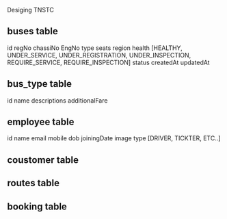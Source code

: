 Desiging TNSTC

buses table
-----------
id
regNo
chassiNo
EngNo
type
seats
region
health [HEALTHY, UNDER_SERVICE, UNDER_REGISTRATION, UNDER_INSPECTION, REQUIRE_SERVICE, REQUIRE_INSPECTION]
status
createdAt
updatedAt


bus_type table
--------------
id
name
descriptions
additionalFare


employee table
------------
id
name
email
mobile
dob
joiningDate
image
type [DRIVER, TICKTER, ETC..]

coustomer table
---------------

routes table
------------

booking table
-------------
